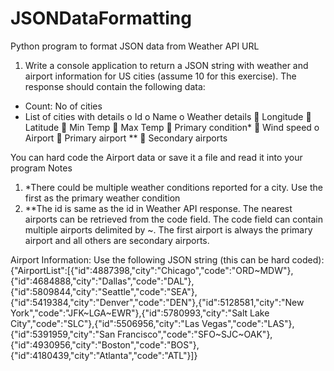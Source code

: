 # JSONDataFormatting
Python program to format JSON data from Weather API URL

1.	Write a console application to return a JSON string with weather and airport information for US cities (assume 10 for this exercise). The response should contain the following data:

-	Count: No of cities
-	List of cities with details
o	Id 
o	Name
o	Weather details
	Longitude
	Latitude
	Min Temp
	Max Temp
	Primary condition*
	Wind speed
o	Airport
	Primary airport **
	Secondary airports

You can hard code the Airport data or save it a file and read it into your program
Notes

1) *There could be multiple weather conditions reported for a city. Use the first as the primary weather condition
2) **The id is same as the id in Weather API response. The nearest airports can be retrieved from the code field. The code field can contain multiple airports delimited by ~. The first airport is always the primary airport and all others are secondary airports. 

Airport Information: 
Use the following JSON string (this can be hard coded):
{"AirportList":[{"id":4887398,"city":"Chicago","code":"ORD~MDW"},{"id":4684888,"city":"Dallas","code":"DAL"},{"id":5809844,"city":"Seattle","code":"SEA"},{"id":5419384,"city":"Denver","code":"DEN"},{"id":5128581,"city":"New York","code":"JFK~LGA~EWR"},{"id":5780993,"city":"Salt Lake City","code":"SLC"},{"id":5506956,"city":"Las Vegas","code":"LAS"},{"id":5391959,"city":"San Francisco","code":"SFO~SJC~OAK"},{"id":4930956,"city":"Boston","code":"BOS"},{"id":4180439,"city":"Atlanta","code":"ATL"}]}



